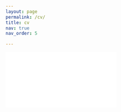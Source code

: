 ```yaml
---
layout: page
permalink: /cv/
title: cv
nav: true
nav_order: 5

---
```


<embed src="CV Simon Schirren.pdf">
